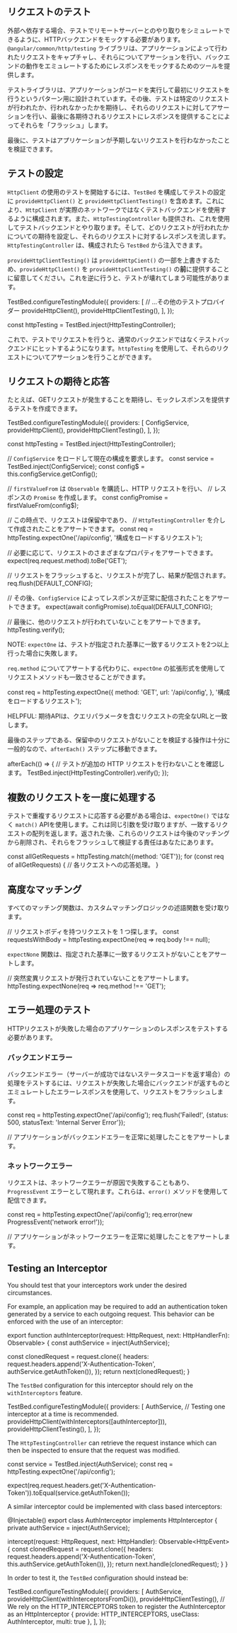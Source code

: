## リクエストのテスト

外部へ依存する場合、テストでリモートサーバーとのやり取りをシミュレートできるように、HTTPバックエンドをモックする必要があります。`@angular/common/http/testing` ライブラリは、アプリケーションによって行われたリクエストをキャプチャし、それらについてアサーションを行い、バックエンドの動作をエミュレートするためにレスポンスをモックするためのツールを提供します。

テストライブラリは、アプリケーションがコードを実行して最初にリクエストを行うというパターン用に設計されています。その後、テストは特定のリクエストが行われたか、行われなかったかを期待し、それらのリクエストに対してアサーションを行い、最後に各期待されるリクエストにレスポンスを提供することによってそれらを「フラッシュ」します。

最後に、テストはアプリケーションが予期しないリクエストを行わなかったことを検証できます。

## テストの設定

`HttpClient` の使用のテストを開始するには、`TestBed` を構成してテストの設定に `provideHttpClient()` と `provideHttpClientTesting()` を含めます。これにより、`HttpClient` が実際のネットワークではなくテストバックエンドを使用するように構成されます。また、`HttpTestingController` も提供され、これを使用してテストバックエンドとやり取ります。そして、どのリクエストが行われたかについての期待を設定し、それらのリクエストに対するレスポンスを流します。`HttpTestingController` は、構成されたら `TestBed` から注入できます。

`provideHttpClientTesting()` は `provideHttpCient()` の一部を上書きするため、`provideHttpClient()` を `provideHttpClientTesting()` の**前**に提供することに留意してください。これを逆に行うと、テストが壊れてしまう可能性があります。

<docs-code language="ts">
TestBed.configureTestingModule({
  providers: [
    // ...その他のテストプロバイダー
    provideHttpClient(),
    provideHttpClientTesting(),
  ],
});

const httpTesting = TestBed.inject(HttpTestingController);
</docs-code>

これで、テストでリクエストを行うと、通常のバックエンドではなくテストバックエンドにヒットするようになります。`httpTesting` を使用して、それらのリクエストについてアサーションを行うことができます。

## リクエストの期待と応答

たとえば、GETリクエストが発生することを期待し、モックレスポンスを提供するテストを作成できます。

<docs-code language="ts">
TestBed.configureTestingModule({
  providers: [
    ConfigService,
    provideHttpClient(),
    provideHttpClientTesting(),
  ],
});

const httpTesting = TestBed.inject(HttpTestingController);

// `ConfigService` をロードして現在の構成を要求します。
const service = TestBed.inject(ConfigService);
const config$ = this.configService.getConfig<Config>();

// `firstValueFrom` は `Observable` を購読し、HTTP リクエストを行い、
// レスポンスの `Promise` を作成します。
const configPromise = firstValueFrom(config$);

// この時点で、リクエストは保留中であり、
// `HttpTestingController` を介して作成されたことをアサートできます。
const req = httpTesting.expectOne('/api/config', '構成をロードするリクエスト');

// 必要に応じて、リクエストのさまざまなプロパティをアサートできます。
expect(req.request.method).toBe('GET');

// リクエストをフラッシュすると、リクエストが完了し、結果が配信されます。
req.flush(DEFAULT_CONFIG);

// その後、`ConfigService` によってレスポンスが正常に配信されたことをアサートできます。
expect(await configPromise).toEqual(DEFAULT_CONFIG);

// 最後に、他のリクエストが行われていないことをアサートできます。
httpTesting.verify();
</docs-code>

NOTE: `expectOne` は、テストが指定された基準に一致するリクエストを2つ以上行った場合に失敗します。

`req.method` についてアサートする代わりに、`expectOne` の拡張形式を使用してリクエストメソッドも一致させることができます。

<docs-code language="ts">
const req = httpTesting.expectOne({
  method: 'GET',
  url: '/api/config',
}, '構成をロードするリクエスト');
</docs-code>

HELPFUL: 期待APIは、クエリパラメータを含むリクエストの完全なURLと一致します。

最後のステップである、保留中のリクエストがないことを検証する操作は十分に一般的なので、`afterEach()` ステップに移動できます。

<docs-code language="ts">
afterEach(() => {
  // テストが追加の HTTP リクエストを行わないことを確認します。
  TestBed.inject(HttpTestingController).verify();
});
</docs-code>

## 複数のリクエストを一度に処理する

テストで重複するリクエストに応答する必要がある場合は、`expectOne()` ではなく `match()` APIを使用します。これは同じ引数を受け取りますが、一致するリクエストの配列を返します。返された後、これらのリクエストは今後のマッチングから削除され、それらをフラッシュして検証する責任はあなたにあります。

<docs-code language="ts">
const allGetRequests = httpTesting.match({method: 'GET'});
for (const req of allGetRequests) {
  // 各リクエストへの応答処理。
}
</docs-code>

## 高度なマッチング

すべてのマッチング関数は、カスタムマッチングロジックの述語関数を受け取ります。

<docs-code language="ts">
// リクエストボディを持つリクエストを 1 つ探します。
const requestsWithBody = httpTesting.expectOne(req => req.body !== null);
</docs-code>

`expectNone` 関数は、指定された基準に一致するリクエストがないことをアサートします。

<docs-code language="ts">
// 突然変異リクエストが発行されていないことをアサートします。
httpTesting.expectNone(req => req.method !== 'GET');
</docs-code>

## エラー処理のテスト

HTTPリクエストが失敗した場合のアプリケーションのレスポンスをテストする必要があります。

### バックエンドエラー

バックエンドエラー（サーバーが成功ではないステータスコードを返す場合）の処理をテストするには、リクエストが失敗した場合にバックエンドが返すものとエミュレートしたエラーレスポンスを使用して、リクエストをフラッシュします。

<docs-code language="ts">
const req = httpTesting.expectOne('/api/config');
req.flush('Failed!', {status: 500, statusText: 'Internal Server Error'});

// アプリケーションがバックエンドエラーを正常に処理したことをアサートします。
</docs-code>

### ネットワークエラー

リクエストは、ネットワークエラーが原因で失敗することもあり、`ProgressEvent` エラーとして現れます。これらは、`error()` メソッドを使用して配信できます。

<docs-code language="ts">
const req = httpTesting.expectOne('/api/config');
req.error(new ProgressEvent('network error!'));

// アプリケーションがネットワークエラーを正常に処理したことをアサートします。
</docs-code>

## Testing an Interceptor

You should test that your interceptors work under the desired circumstances.

For example, an application may be required to add an authentication token generated by a service to each outgoing request.
This behavior can be enforced with the use of an interceptor:

<docs-code language="ts">
export function authInterceptor(request: HttpRequest<unknown>, next: HttpHandlerFn): Observable<HttpEvent<unknown>> {
  const authService = inject(AuthService);

  const clonedRequest = request.clone({
    headers: request.headers.append('X-Authentication-Token', authService.getAuthToken()),
  });
  return next(clonedRequest);
}
</docs-code>

The `TestBed` configuration for this interceptor should rely on the `withInterceptors` feature.

<docs-code language="ts">
TestBed.configureTestingModule({
  providers: [
    AuthService,
    // Testing one interceptor at a time is recommended.
    provideHttpClient(withInterceptors([authInterceptor])),
    provideHttpClientTesting(),
  ],
});
</docs-code>

The `HttpTestingController` can retrieve the request instance which can then be inspected to ensure that the request was modified.

<docs-code language="ts">
const service = TestBed.inject(AuthService);
const req = httpTesting.expectOne('/api/config');

expect(req.request.headers.get('X-Authentication-Token')).toEqual(service.getAuthToken());
</docs-code>

A similar interceptor could be implemented with class based interceptors: 

<docs-code language="ts">
@Injectable()
export class AuthInterceptor implements HttpInterceptor {
  private authService = inject(AuthService);

  intercept(request: HttpRequest<unknown>, next: HttpHandler): Observable<HttpEvent<unknown>> {
    const clonedRequest = request.clone({
      headers: request.headers.append('X-Authentication-Token', this.authService.getAuthToken()),
    });
    return next.handle(clonedRequest);
  }
}
</docs-code>

In order to test it, the `TestBed` configuration should instead be:

<docs-code language="ts">
TestBed.configureTestingModule({
  providers: [
    AuthService,
    provideHttpClient(withInterceptorsFromDi()),
    provideHttpClientTesting(), 
    // We rely on the HTTP_INTERCEPTORS token to register the AuthInterceptor as an HttpInterceptor
    { provide: HTTP_INTERCEPTORS, useClass: AuthInterceptor, multi: true },
  ],
});
</docs-code>

